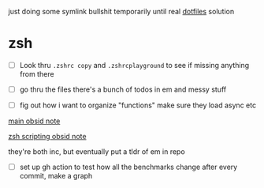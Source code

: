 just doing some symlink bullshit temporarily until real [dotfiles](obsidian://open?vault=Ext%20Brain&file=dotfiles) solution

# zsh

- [ ] Look thru `.zshrc copy` and `.zshrcplayground` to see if missing anything from there

- [ ] go thru the files there's a bunch of todos in em and messy stuff
- [ ] fig out how i want to organize "functions" make sure they load async etc

[main obsid note](obsidian://open?vault=Ext%20Brain&file=Shell%20Commands)

[zsh scripting obsid note](obsidian://open?vault=Ext%20Brain&file=zsh%20scripting)

they're both inc, but eventually put a tldr of em in repo

- [ ] set up gh action to test how all the benchmarks change after every commit, make a graph

